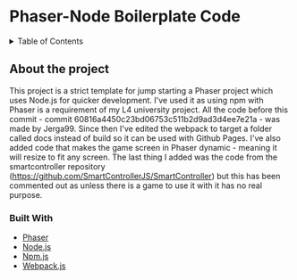 # Phaser-Node Boilerplate Code

<!-- TABLE OF CONTENTS -->
<details>
  <summary>Table of Contents</summary>
  <ol>
    <li>
      <a href="#about-the-project">About The Project</a>
      <ul>
        <li><a href="#built-with">Built With</a></li>
      </ul>
    </li>
  </ol>
</details>

## About the project
This project is a strict template for jump starting a Phaser project which uses Node.js for quicker development. I've used it as using npm with Phaser is a requirement of my L4 university project. All the code before this commit - commit 60816a4450c23bd06753c511b2d9ad3d4ee7e21a - was made by Jerga99. Since then I've edited the webpack to target a folder called docs instead of build so it can be used with Github Pages. I've also added code that makes the game screen in Phaser dynamic - meaning it will resize to fit any screen. The last thing I added was the code from the smartcontroller repository  (https://github.com/SmartControllerJS/SmartController) but this has been commented out as unless there is a game to use it with it has no real purpose.

### Built With

* [Phaser](https://phaser.io/)
* [Node.js](https://nodejs.org/en/)
* [Npm.js](https://www.npmjs.com/)
* [Webpack.js](https://webpack.js.org/)
